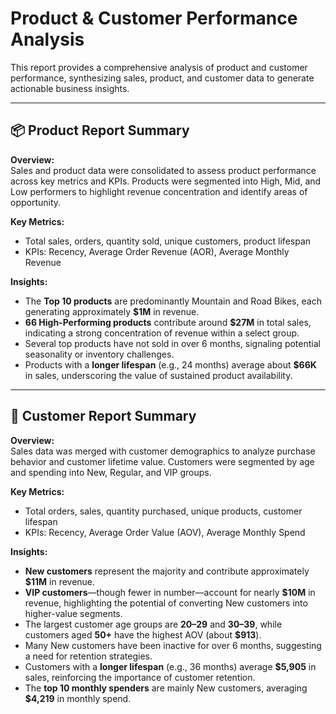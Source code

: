 # Product & Customer Performance Analysis

This report provides a comprehensive analysis of product and customer performance, synthesizing sales, product, and customer data to generate actionable business insights.

---

## 📦 Product Report Summary

**Overview:**  
Sales and product data were consolidated to assess product performance across key metrics and KPIs. Products were segmented into High, Mid, and Low performers to highlight revenue concentration and identify areas of opportunity.

**Key Metrics:**  
- Total sales, orders, quantity sold, unique customers, product lifespan  
- KPIs: Recency, Average Order Revenue (AOR), Average Monthly Revenue

**Insights:**  
- The **Top 10 products** are predominantly Mountain and Road Bikes, each generating approximately **$1M** in revenue.
- **66 High-Performing products** contribute around **$27M** in total sales, indicating a strong concentration of revenue within a select group.
- Several top products have not sold in over 6 months, signaling potential seasonality or inventory challenges.
- Products with a **longer lifespan** (e.g., 24 months) average about **$66K** in sales, underscoring the value of sustained product availability.

---

## 👤 Customer Report Summary

**Overview:**  
Sales data was merged with customer demographics to analyze purchase behavior and customer lifetime value. Customers were segmented by age and spending into New, Regular, and VIP groups.

**Key Metrics:**  
- Total orders, sales, quantity purchased, unique products, customer lifespan  
- KPIs: Recency, Average Order Value (AOV), Average Monthly Spend

**Insights:**  
- **New customers** represent the majority and contribute approximately **$11M** in revenue.
- **VIP customers**—though fewer in number—account for nearly **$10M** in revenue, highlighting the potential of converting New customers into higher-value segments.
- The largest customer age groups are **20–29** and **30–39**, while customers aged **50+** have the highest AOV (about **$913**).
- Many New customers have been inactive for over 6 months, suggesting a need for retention strategies.
- Customers with a **longer lifespan** (e.g., 36 months) average **$5,905** in sales, reinforcing the importance of customer retention.
- The **top 10 monthly spenders** are mainly New customers, averaging **$4,219** in monthly spend.
